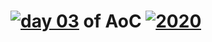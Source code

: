 # [![day 03](03)](https://adventofcode.com/day/3) of AoC [![2020](2020)](https://adventofcode.com/2020)

